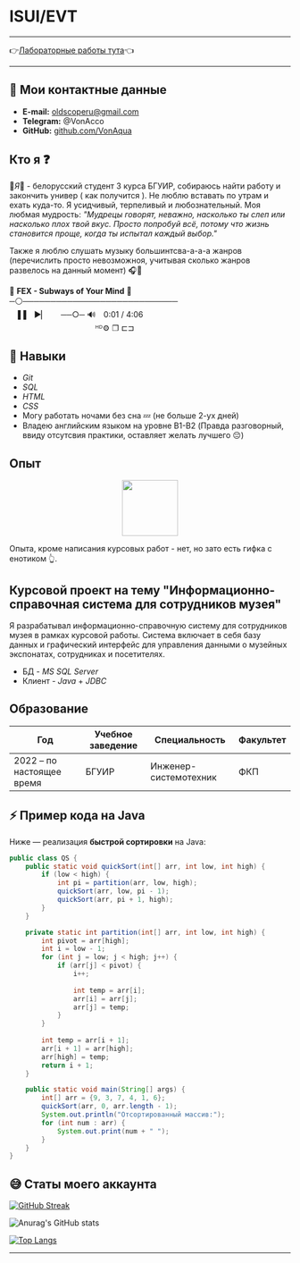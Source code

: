 # ISUI/EVT

---

👉[Лабораторные работы тута](https://vonaqua.github.io/ISUI/)👈

---

## 📝 Мои контактные данные

- **E-mail:** oldscoperu@gmail.com
- **Telegram:** @VonAcco
- **GitHub:** [github.com/VonAqua](https://github.com/VonAqua)

## Кто я ❓

🎇_Я_🎇 - белорусский студент 3 курса БГУИР, собираюсь найти работу и закончить универ ( как получится ). Не люблю вставать по утрам и ехать куда-то. Я усидчивый, терпеливый и любознательный. Моя любмая мудрость: _"Мудрецы говорят, неважно, насколько ты слеп или насколько плох твой вкус. Просто попробуй всё, потому что жизнь становится проще, когда ты испытал каждый выбор."_

Также я люблю слушать музыку большинтсва-а-а-а жанров (перечислить просто невозможноя, учитывая сколько жанров развелось на данный момент) 🎧🎵 

🎵 **FEX - Subways of Your Mind** 🎵⠀  
─⚪────────────────────────────  
⠀▐▐ ⠀►▏ ⠀⠀──○─ 🔊 ⠀0:01 / 4:06  
⠀⠀⠀⠀⠀⠀⠀⠀⠀⠀⠀⠀⠀⠀⠀ᴴᴰ⚙ ❐ ⊏⊐  

## 📑 Навыки

- _Git_
- _SQL_
- _HTML_
- _CSS_
- Могу работать ночами без сна 💤 (не больше 2-ух дней)
- Владею английским языком на уровне B1-B2 (Правда разговорный, ввиду отсутсвия практики, оставляет желать лучшего 😔)

## Опыт


<div id="header" align="center">
  <img src="https://media0.giphy.com/media/v1.Y2lkPTc5MGI3NjExMTMzNTY0a2o2eWQ5aGNqNHMzZ2UwNGltdnJydXVyOHdpcGhrejhjaiZlcD12MV9pbnRlcm5hbF9naWZfYnlfaWQmY3Q9Zw/Dg4TxjYikCpiGd7tYs/giphy.gif" width="100"/>
</div>


Опыта, кроме написания курсовых работ - нет, но зато есть гифка с енотиком 👆.

## Курсовой проект на тему "Информационно-справочная система для сотрудников музея"

Я разрабатывал информационно-справочную систему для сотрудников музея в рамках курсовой работы. Система включает в себя базу данных и графический интерфейс для управления данными о музейных экспонатах, сотрудниках и посетителях.

- БД - _MS SQL Server_
- Клиент - _Java_ + _JDBC_

## Образование

| Год                      | Учебное заведение | Специальность         | Факультет  |
| -------------------------| ------------------| ----------------------| -----------|
| 2022 – по настоящее время| БГУИР             | Инженер-системотехник | ФКП        |


## ⚡ Пример кода на Java

Ниже — реализация **быстрой сортировки** на Java:

```java
public class QS {
    public static void quickSort(int[] arr, int low, int high) {
        if (low < high) {
            int pi = partition(arr, low, high);
            quickSort(arr, low, pi - 1);
            quickSort(arr, pi + 1, high);
        }
    }

    private static int partition(int[] arr, int low, int high) {
        int pivot = arr[high];
        int i = low - 1;
        for (int j = low; j < high; j++) {
            if (arr[j] < pivot) {
                i++;
                
                int temp = arr[i];
                arr[i] = arr[j];
                arr[j] = temp;
            }
        }
        
        int temp = arr[i + 1];
        arr[i + 1] = arr[high];
        arr[high] = temp;
        return i + 1;
    }

    public static void main(String[] args) {
        int[] arr = {9, 3, 7, 4, 1, 6};
        quickSort(arr, 0, arr.length - 1);
        System.out.println("Отсортированный массив:");
        for (int num : arr) {
            System.out.print(num + " ");
        }
    }
}
```


## 😅 Статы моего аккаунта


[![GitHub Streak](https://github-readme-streak-stats.herokuapp.com?user=VonAqua&theme=dark&locale=ru)](https://git.io/streak-stats)


![Anurag's GitHub stats](https://github-readme-stats.vercel.app/api?username=VonAqua&show_icons=true&theme=tokyonight)


[![Top Langs](https://github-readme-stats.vercel.app/api/top-langs/?username=VonAqua&layout=compact&theme=vision-friendly-dark)](https://github.com/anuraghazra/github-readme-stats)

---